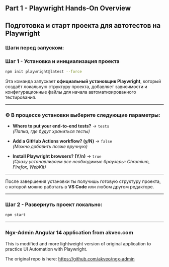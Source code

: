 ## Part 1 - Playwright Hands-On Overview

## Подготовка и старт проекта для автотестов на Playwright 

### Шаги перед запуском:

### Шаг 1 - Установка и инициализация проекта

```bash
npm init playwright@latest --force
```

Эта команда запускает **официальный установщик Playwright**, который создаёт локальную структуру проекта, добавляет зависимости и конфигурационные файлы для начала автоматизированного тестирования.

---

### ⚙️ В процессе установки выберите следующие параметры:

- **Where to put your end-to-end tests?** → `tests`  
  *(Папка, где будут храниться тесты)*

- **Add a GitHub Actions workflow? (y/N)** → `false`  
  *(Можно добавить позже вручную)*

- **Install Playwright browsers? (Y/n)** → `true`  
  *(Сразу устанавливаем все необходимые браузеры: Chromium, Firefox, WebKit)*

---

После завершения установки ты получишь готовую структуру проекта, с которой можно работать в **VS Code** или любом другом редакторе.

---

### Шаг 2 - Развернуть проект локально:

```bash
npm start
```

---

### Ngx-Admin Angular 14 application from akveo.com

This is modified and more lightweight version of original application to practice UI Automation with Playwright.

The original repo is here: https://github.com/akveo/ngx-admin

